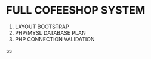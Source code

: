 # FULL COFEESHOP SYSTEM

1. LAYOUT BOOTSTRAP
2. PHP/MYSL DATABASE PLAN
3. PHP CONNECTION VALIDATION


~~ss~~
